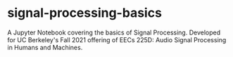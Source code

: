 # signal-processing-basics
A Jupyter Notebook covering the basics of Signal Processing. Developed for UC Berkeley's Fall 2021 offering of EECs 225D: Audio Signal Processing in Humans and Machines.
